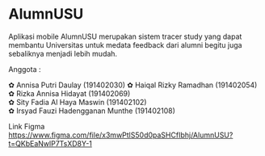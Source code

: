 # AlumnUSU

Aplikasi mobile AlumnUSU merupakan sistem tracer study yang dapat membantu Universitas untuk medata feedback dari alumni begitu juga sebaliknya menjadi lebih mudah.


Anggota :

✿ Annisa Putri Daulay             (191402030)
✿ Haiqal Rizky Ramadhan           (191402054)
✿ Rizka Annisa Hidayat            (191402069)   
✿ Sity Fadia Al Haya Maswin       (191402102)   
✿ Irsyad Fauzi Hadengganan Munthe (191402108)   

Link Figma
https://www.figma.com/file/x3mwPtlS50d0paSHCfIbhj/AlumnUSU?t=QKbEaNwlP7TsXD8Y-1
